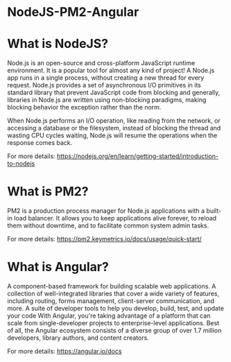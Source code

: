 # NodeJS-PM2-Angular

# What is NodeJS?

Node.js is an open-source and cross-platform JavaScript runtime environment. It is a popular tool for almost any kind of project! A Node.js app runs in a single process, without creating a new thread for every request. Node.js provides a set of asynchronous I/O primitives in its standard library that prevent JavaScript code from blocking and generally, libraries in Node.js are written using non-blocking paradigms, making blocking behavior the exception rather than the norm.

When Node.js performs an I/O operation, like reading from the network, or accessing a database or the filesystem, instead of blocking the thread and wasting CPU cycles waiting, Node.js will resume the operations when the response comes back.

For more details: https://nodejs.org/en/learn/getting-started/introduction-to-nodejs

# What is PM2?

PM2 is a production process manager for Node.js applications with a built-in load balancer. It allows you to keep applications alive forever, to reload them without downtime, and to facilitate common system admin tasks.

For more details: https://pm2.keymetrics.io/docs/usage/quick-start/

# What is Angular?

A component-based framework for building scalable web applications.
A collection of well-integrated libraries that cover a wide variety of features, including routing, forms management, client-server communication, and more.
A suite of developer tools to help you develop, build, test, and update your code
With Angular, you're taking advantage of a platform that can scale from single-developer projects to enterprise-level applications. Best of all, the Angular ecosystem consists of a diverse group of over 1.7 million developers, library authors, and content creators.

For more details: https://angular.io/docs
